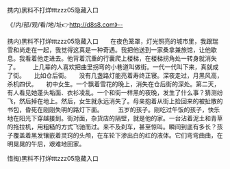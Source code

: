 携内)黑料不打烊tttzzz05隐藏入口

《/内/部/观/看/地/址👉http://d8s8.com》--

携内)黑料不打烊tttzzz05隐藏入口　　在夜色笼罩，灯光照亮的城市里，我跟瑞雪和尚走在一起，我觉得这真是一种奇遇。我把他送到一家桑拿兼旅馆，让他歇息。我看着他走进去。他背着沉重的行囊爬上楼梯，在楼梯拐角处一转身就消失了。
　　上几辈的人喜欢把曲里拐弯的小巷道叫做街。一代一代叫下来，真就成了街。　　比如仓后街。　　没有几盏路灯能亮着寿终正寝。深夜走过，月黑风高，杀机四伏。　　初中女生。一个飘着雪花的晚上，消失在仓后街的深处。第二天，有人看见她蓬头垢面、衣衫凌乱。一个和街一样黑的夜晚，发生了什么事？猜测纷飞，然后掉在地上。然后，女生就永远消失了。母亲抱着从街上捡回来的被扯散的书包，昏死在刚刚失明的路灯下面。　　　五岁的孩子。刚吃过午饭的孩子，快乐地在阳光下穿越接到。街对面，杂货店的隔壁，就是他的家。一台沾着泥土和青草的拖拉机，用粗糙的方式飞驰而过。来不及刹车，甚至惊叫。瞬间到底有多长？孩子覆盖着黑发镶嵌着灵窍的头颅，在车轮下渗出白的红的液体。它们弯弯曲曲，在明晃晃的午后，艰难地回家。





惜掏)黑料不打烊tttzzz05隐藏入口
